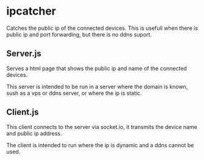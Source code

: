 # ipcatcher
Catches the public ip of the connected devices. This is usefull when there is public ip and port forwarding, but there is no ddns suport.

## Server.js
Serves a html page that shows the public ip and name of the connected devices.

This server is intended to be run in a server where the domain is known, sush as a vps or ddns server, or where the ip is static.

## Client.js
This client connects to the server via socket.io, it transmits the device name and public ip address.

The client is intended to run where the ip is dynamic and a ddns cannot be used.
